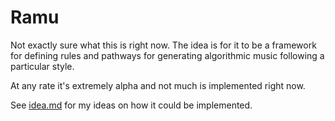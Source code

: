 # Ramu

Not exactly sure what this is right now. The idea is for it to be a framework for defining rules and pathways for generating algorithmic music following a particular style.

At any rate it's extremely alpha and not much is implemented right now.

See [idea.md](./idea.md) for my ideas on how it could be implemented.
